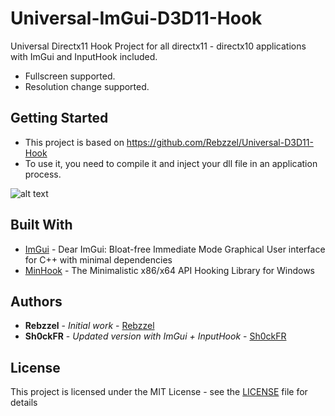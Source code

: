 # Universal-ImGui-D3D11-Hook

Universal Directx11 Hook Project for all directx11 - directx10 applications with ImGui and InputHook included.

- Fullscreen supported.
- Resolution change supported.

## Getting Started

- This project is based on https://github.com/Rebzzel/Universal-D3D11-Hook
- To use it, you need to compile it and inject your dll file in an application process.

![alt text](https://raw.githubusercontent.com/Sh0ckFR/Universal-ImGui-D3D11-Hook/master/imgui.png)

## Built With

* [ImGui](https://github.com/ocornut/imgui) - Dear ImGui: Bloat-free Immediate Mode Graphical User interface for C++ with minimal dependencies 
* [MinHook](https://github.com/TsudaKageyu/minhook) - The Minimalistic x86/x64 API Hooking Library for Windows

## Authors

* **Rebzzel** - *Initial work* - [Rebzzel](https://github.com/Rebzzel)
* **Sh0ckFR** - *Updated version with ImGui + InputHook* - [Sh0ckFR](https://github.com/Sh0ckFR)

## License

This project is licensed under the MIT License - see the [LICENSE](LICENSE) file for details
